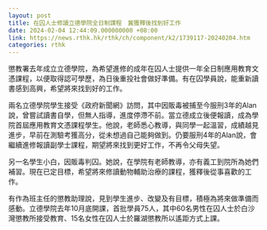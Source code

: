 ```yaml
---
layout: post
title: 在囚人士修讀立德學院全日制課程　冀獲釋後找到好工作
date: 2024-02-04 12:44:09.000000000 +08:00
link: https://news.rthk.hk/rthk/ch/component/k2/1739117-20240204.htm
categories: rthk
---
```


懲教署去年成立立德學院，為希望進修的成年在囚人士提供一年全日制應用教育文憑課程，以便取得認可學歷，為日後重投社會做好準備。有在囚學員說，能重新讀書感到高興，希望將來找到好的工作。

兩名立德學院學生接受《政府新聞網》訪問，其中因販毒被捕至今服刑3年的Alan 說，曾嘗試讀書自學，但無人指導，進度停滯不前。當立德成立後便報讀，成為學院首屆應用教育文憑課程學生。他說，老師悉心教導，與同學一起溫習，成績越見進步，早前在測驗考獲高分，從未想過自己能夠做到。仍要服刑4年的Alan說，會繼續進修報讀副學士課程，期望將來找到更好工作，不再令父母失望。

另一名學生小白，因販毒判囚。她說，在學院有老師教導，亦有義工到院所為她們補習。現在已定目標，希望將來修讀動物輔助治療的課程，獲釋後從事喜歡的工作。

有作為班主任的懲教助理說，見到學生進步、改變及有目標，積極為將來做準備而感動。立德學院去年10月底開課，首批學員75人，其中60名男性在囚人士於白沙灣懲教所接受教育、15名女性在囚人士於羅湖懲教所以遙距方式上課。
